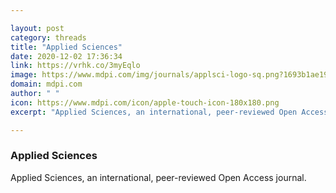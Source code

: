 ```yaml
---

layout: post
category: threads
title: "Applied Sciences"
date: 2020-12-02 17:36:34
link: https://vrhk.co/3myEqlo
image: https://www.mdpi.com/img/journals/applsci-logo-sq.png?1693b1ae19024e2e
domain: mdpi.com
author: " "
icon: https://www.mdpi.com/icon/apple-touch-icon-180x180.png
excerpt: "Applied Sciences, an international, peer-reviewed Open Access journal."

---
```


### Applied Sciences

Applied Sciences, an international, peer-reviewed Open Access journal.